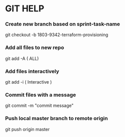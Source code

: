 # GIT HELP
### Create new branch based on sprint-task-name
git checkout -b 1803-9342-terraform-provisioning

### Add all files to new repo
git add -A ( ALL)

### Add files interactively
git add -i ( Interactive )

### Commit files with a message
git commit -m "commit message"

### Push local master branch to remote origin
git push origin master